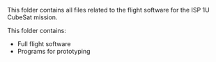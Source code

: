 This folder contains all files related to the flight software for the ISP 1U CubeSat mission.

This folder contains:
- Full flight software 
- Programs for prototyping
